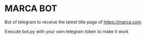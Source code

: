 # MARCA BOT

Bot of telegram to receive the latest title page of https://marca.com.

Execute bot.py with your own telegram token to make it work

